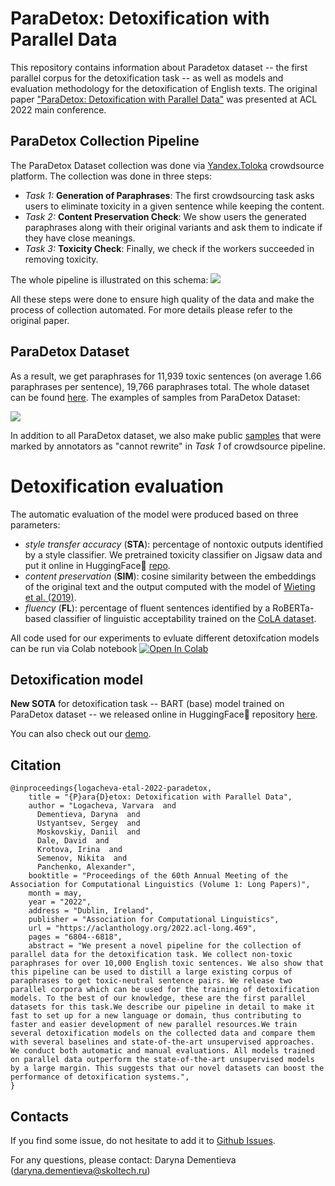 # ParaDetox: Detoxification with Parallel Data

This repository contains information about Paradetox dataset -- the first parallel corpus for the detoxification task -- as well as models and evaluation methodology for the detoxification of English texts. The original paper ["ParaDetox: Detoxification with Parallel Data"](https://aclanthology.org/2022.acl-long.469/) was presented at ACL 2022 main conference.

## ParaDetox Collection Pipeline

The ParaDetox Dataset collection was done via [Yandex.Toloka](https://toloka.yandex.com/) crowdsource platform. The collection was done in three steps:
* *Task 1:* **Generation of Paraphrases**: The first crowdsourcing task asks users to eliminate toxicity in a given sentence while keeping the content.
* *Task 2:* **Content Preservation Check**:  We show users the generated paraphrases along with their original variants and ask them to indicate if they have close meanings.
* *Task 3:* **Toxicity Check**: Finally, we check if the workers succeeded in removing toxicity.

The whole pipeline is illustrated on this schema:
![](https://github.com/skoltech-nlp/paradetox/blob/main/img/generation_pipeline_blue.jpg)

All these steps were done to ensure high quality of the data and make the process of collection automated. For more details please refer to the original paper.

## ParaDetox Dataset
As a result,  we get paraphrases for 11,939 toxic sentences (on average 1.66 paraphrases per sentence), 19,766 paraphrases total. The whole dataset can be found [here](https://github.com/skoltech-nlp/paradetox/blob/main/paradetox/paradetox.tsv). The examples of samples from ParaDetox Dataset:

![](https://github.com/skoltech-nlp/paradetox/blob/main/img/paraphrase_example.png)

In addition to all ParaDetox dataset, we also make public [samples](https://github.com/skoltech-nlp/paradetox/blob/main/paradetox/paradetox_cannot_rewrite.tsv) that were marked by annotators as "cannot rewrite" in *Task 1* of crowdsource pipeline.

# Detoxification evaluation

The automatic evaluation of the model were produced based on three parameters:
* *style transfer accuracy* (**STA**): percentage of nontoxic outputs identified by a style classifier. We pretrained toxicity classifier on Jigsaw data and put it online in HuggingFace🤗 [repo](https://huggingface.co/SkolkovoInstitute/roberta_toxicity_classifier).
* *content preservation* (**SIM**): cosine similarity between the embeddings of the original text and the output computed with the model of [Wieting et al. (2019)](https://aclanthology.org/P19-1427/).
* *fluency* (**FL**): percentage of fluent sentences identified by a RoBERTa-based classifier of linguistic acceptability trained on the [CoLA dataset](https://nyu-mll.github.io/CoLA/). 

All code used for our experiments to evluate different detoxifcation models can be run via Colab notebook [![Open In Colab](https://colab.research.google.com/assets/colab-badge.svg)](https://colab.research.google.com/drive/1xTqbx7IPF8bVL2bDCfQSDarA43mIPefE?usp=sharing)

## Detoxification model
**New SOTA** for detoxification task -- BART (base) model trained on ParaDetox dataset -- we released online in HuggingFace🤗 repository [here](https://huggingface.co/SkolkovoInstitute/bart-base-detox).

You can also check out our [demo](https://detoxifier.nlp.zhores.net/junction/).

## Citation

```
@inproceedings{logacheva-etal-2022-paradetox,
    title = "{P}ara{D}etox: Detoxification with Parallel Data",
    author = "Logacheva, Varvara  and
      Dementieva, Daryna  and
      Ustyantsev, Sergey  and
      Moskovskiy, Daniil  and
      Dale, David  and
      Krotova, Irina  and
      Semenov, Nikita  and
      Panchenko, Alexander",
    booktitle = "Proceedings of the 60th Annual Meeting of the Association for Computational Linguistics (Volume 1: Long Papers)",
    month = may,
    year = "2022",
    address = "Dublin, Ireland",
    publisher = "Association for Computational Linguistics",
    url = "https://aclanthology.org/2022.acl-long.469",
    pages = "6804--6818",
    abstract = "We present a novel pipeline for the collection of parallel data for the detoxification task. We collect non-toxic paraphrases for over 10,000 English toxic sentences. We also show that this pipeline can be used to distill a large existing corpus of paraphrases to get toxic-neutral sentence pairs. We release two parallel corpora which can be used for the training of detoxification models. To the best of our knowledge, these are the first parallel datasets for this task.We describe our pipeline in detail to make it fast to set up for a new language or domain, thus contributing to faster and easier development of new parallel resources.We train several detoxification models on the collected data and compare them with several baselines and state-of-the-art unsupervised approaches. We conduct both automatic and manual evaluations. All models trained on parallel data outperform the state-of-the-art unsupervised models by a large margin. This suggests that our novel datasets can boost the performance of detoxification systems.",
}
```

## Contacts

If you find some issue, do not hesitate to add it to [Github Issues](https://github.com/skoltech-nlp/paradetox/issues).

For any questions, please contact: Daryna Dementieva (daryna.dementieva@skoltech.ru)
